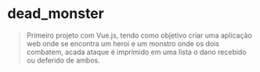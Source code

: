 # dead_monster

> Primeiro projeto com Vue.js, tendo como objetivo criar uma aplicação web onde se encontra um heroi e um monstro onde os dois combatem, acada ataque é imprimido em uma lista o dano recebido ou deferido de ambos.
